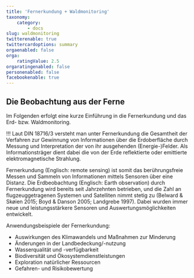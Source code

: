```yaml
---
title: 'Fernerkundung + Waldmonitoring'
taxonomy:
    category:
        - docs
slug: waldmonitoring
twitterenable: true
twittercardoptions: summary
orgaenabled: false
orga:
    ratingValue: 2.5
orgaratingenabled: false
personenabled: false
facebookenable: true
---
```


## Die Beobachtung aus der Ferne

Im Folgenden erfolgt eine kurze Einführung in die Fernerkundung und das Erd- bzw. Waldmonitoring.

!!! Laut DIN 18716/3 versteht man unter Fernerkundung die Gesamtheit der Verfahren zur Gewinnung von Informationen über die Erdoberfläche durch Messung und Interpretation der von ihr ausgehenden (Energie-)Felder. Als Informationsträger dient dabei die von der Erde reflektierte oder emittierte elektromagnetische Strahlung.

Fernerkundung (Englisch: remote sensing) ist somit das berührungsfreie Messen und Sammeln von Informationen mittels Sensoren über eine Distanz. Die Erdbeobachtung (Englisch: Earth observation) durch Fernerkundung wird bereits seit Jahrzehnten betrieben, und die Zahl an flugzeuggetragenen Systemen und Satelliten nimmt stetig zu (Belward & Skøien 2015; Boyd & Danson 2005; Landgrebe 1997). Dabei wurden immer neue und leistungsstärkere Sensoren und Auswertungsmöglichkeiten entwickelt.

Anwendungsbeispiele der Fernerkundung:
- Auswirkungen des Klimawandels und Maßnahmen zur Minderung
- Änderungen in der Landbedeckung/-nutzung
- Wasserqualität und -verfügbarkeit
- Biodiversität und Ökosystemdienstleistungen
- Exploration natürlicher Ressourcen
- Gefahren- und Risikobewertung
